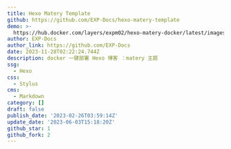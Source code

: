 ```yaml
---
title: Hexo Matery Template
github: https://github.com/EXP-Docs/hexo-matery-template
demo: >-
  https://hub.docker.com/layers/expm02/hexo-matery-docker/latest/images/sha256-2ad723671f0a2d5218c1b6604f22a22a09aec81a5c60c61fedbfd2f53b1c1a65?context=repo
author: EXP-Docs
author_link: https://github.com/EXP-Docs
date: 2023-11-28T02:22:24.744Z
description: docker 一键部署 Hexo 博客 ：matery 主题
ssg:
  - Hexo
css:
  - Stylus
cms:
  - Markdown
category: []
draft: false
publish_date: '2023-02-26T03:59:14Z'
update_date: '2023-06-03T15:18:20Z'
github_star: 1
github_fork: 2
---
```

